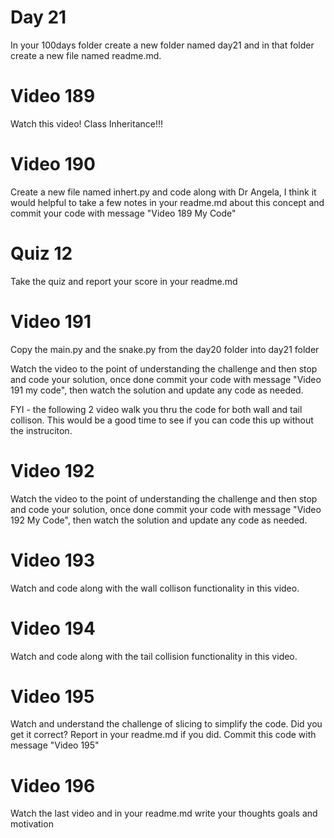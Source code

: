 # Day 21
In your 100days folder create a new folder named day21 and in that folder create a new file named readme.md.

# Video 189
Watch this video!  Class Inheritance!!! 

# Video 190
Create a new file named inhert.py and code along with Dr Angela, I think it would helpful to take a few notes in your readme.md about this concept and commit your code with message "Video 189 My Code"

# Quiz 12
Take the quiz and report your score in your readme.md

# Video 191
Copy the main.py and the snake.py from the day20 folder into day21 folder 

Watch the video to the point of understanding the challenge and then stop and code your solution, once done commit your code with message "Video 191 my code", then watch the solution and update any code as needed.

FYI - the following 2 video walk you thru the code for both wall and tail collison. This would be a good time to see if you can code this up without the instruciton.  

# Video 192
Watch the video to the point of understanding the challenge and then stop and code your solution, once done commit your code with message "Video 192 My Code", then watch the solution and update any code as needed.

# Video 193
Watch and code along with the wall collison functionality in this video.

# Video 194
Watch and code along with the tail collision functionality in this video.

# Video 195
Watch and understand the challenge of slicing to simplify the code.  Did you get it correct?  Report in your readme.md if you did.  Commit this code with message "Video 195"

# Video 196
Watch the last video and in your readme.md write your thoughts goals and motivation